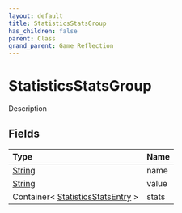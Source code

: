 ```yaml
---
layout: default
title: StatisticsStatsGroup
has_children: false
parent: Class
grand_parent: Game Reflection
---
```

# StatisticsStatsGroup
Description 

## Fields

| Type | Name |
|:----------|:--------------|
| [String](/riftbreaker-wiki/docs/game-reflection/components/string/) | name |
| [String](/riftbreaker-wiki/docs/game-reflection/components/string/) | value |
| Container< [StatisticsStatsEntry](/riftbreaker-wiki/docs/game-reflection/classes/statistics_stats_entry/) > | stats |

